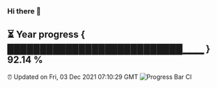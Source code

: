 ### Hi there 👋
⏳ Year progress { ███████████████████████████▁▁▁ } 92.14 %
---
⏰ Updated on Fri, 03 Dec 2021 07:10:29 GMT
![Progress Bar CI](https://github.com/liununu/liununu/workflows/Progress%20Bar%20CI/badge.svg)
